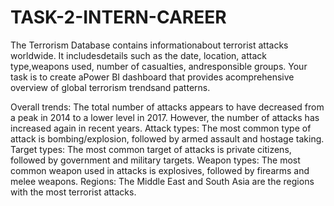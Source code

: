 # TASK-2-INTERN-CAREER
The Terrorism Database contains informationabout terrorist attacks worldwide. It includesdetails such as the date, location, attack type,weapons used, number of casualties, andresponsible groups. Your task is to create aPower BI dashboard that provides acomprehensive overview of global terrorism trendsand patterns.

Overall trends: The total number of attacks appears to have decreased from a peak in 2014 to a lower level in 2017. However, the number of attacks has increased again in recent years.
Attack types: The most common type of attack is bombing/explosion, followed by armed assault and hostage taking.
Target types: The most common target of attacks is private citizens, followed by government and military targets.
Weapon types: The most common weapon used in attacks is explosives, followed by firearms and melee weapons.
Regions: The Middle East and South Asia are the regions with the most terrorist attacks.
